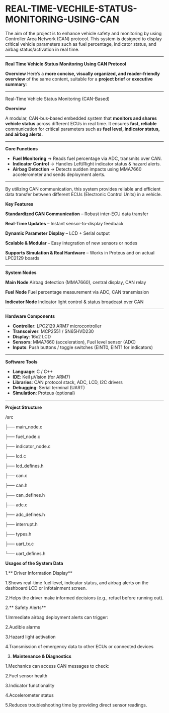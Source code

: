 # REAL-TIME-VECHILE-STATUS-MONITORING-USING-CAN
The aim of the project is to enhance vehicle safety and monitoring by using Controller Area Network (CAN) protocol. This system is designed to display critical vehicle parameters such as fuel percentage, indicator status, and airbag status/activation in real time.
________________________________________________________________________________________________________________________________________
**Real Time Vehicle Status Monitoring Using CAN Protocol**

**Overview**
Here’s a **more concise, visually organized, and reader-friendly overview** of the same content, suitable for a **project brief** or **executive summary**:

---

Real-Time Vehicle Status Monitoring (CAN-Based)

 **Overview**

A modular, CAN-bus-based embedded system that **monitors and shares vehicle status** across different ECUs in real time.
It ensures **fast, reliable** communication for critical parameters such as **fuel level, indicator status, and airbag alerts**.

---

 **Core Functions**

* **Fuel Monitoring** → Reads fuel percentage via ADC, transmits over CAN.
* **Indicator Control** → Handles Left/Right indicator status & hazard alerts.
* **Airbag Detection** → Detects sudden impacts using MMA7660 accelerometer and sends deployment alerts.

---
By utilizing CAN communication, this system provides reliable and efficient data transfer between different ECUs (Electronic Control Units) in a vehicle.

 **Key Features**

 **Standardized CAN Communication** – Robust inter-ECU data transfer
 
 **Real-Time Updates** – Instant sensor-to-display feedback
 
 **Dynamic Parameter Display** – LCD + Serial output
 
 **Scalable & Modular** – Easy integration of new sensors or nodes
 
**Supports Simulation & Real Hardware** – Works in Proteus and on actual LPC2129 boards

---


 **System Nodes**


 **Main Node**       Airbag detection (MMA7660), central display, CAN relay 
 
 **Fuel Node**       Fuel percentage measurement via ADC, CAN transmission 
 
 **Indicator Node**  Indicator light control & status broadcast over CAN    

---

 **Hardware Components**

* **Controller**: LPC2129 ARM7 microcontroller
* **Transceiver**: MCP2551 / SN65HVD230
* **Display**: 16x2 LCD
* **Sensors**: MMA7660 (acceleration), Fuel level sensor (ADC)
* **Inputs**: Push buttons / toggle switches (EINT0, EINT1 for indicators)

---

 **Software Tools**

* **Language**: C / C++
* **IDE**: Keil µVision (for ARM7)
* **Libraries**: CAN protocol stack, ADC, LCD, I2C drivers
* **Debugging**: Serial terminal (UART)
* **Simulation**: Proteus (optional)

---

 **Project Structure**
 
/src

├── main_node.c

├── fuel_node.c

├── indicator_node.c

├── lcd.c

├── lcd_defines.h

├── can.c

├── can.h

├── can_defines.h

├── adc.c

├── adc_defines.h

├── interrupt.h

├── types.h

├── uart_tx.c

└── uart_defines.h

**Usages of the System Data**

1.** Driver Information Display**

1.Shows real-time fuel level, indicator status, and airbag alerts on the dashboard LCD or infotainment screen.

2.Helps the driver make informed decisions (e.g., refuel before running out).

2.** Safety Alerts**

1.Immediate airbag deployment alerts can trigger:

2.Audible alarms

3.Hazard light activation

4.Transmission of emergency data to other ECUs or connected devices

3. **Maintenance & Diagnostics**
   
1.Mechanics can access CAN messages to check:

2.Fuel sensor health

3.Indicator functionality

4.Accelerometer status

5.Reduces troubleshooting time by providing direct sensor readings.


